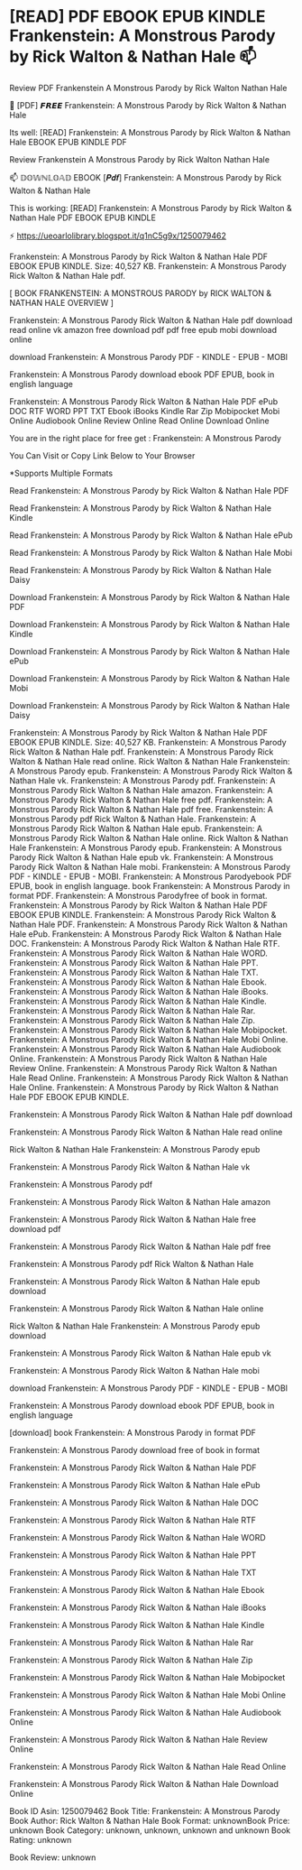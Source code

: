 # [READ] PDF EBOOK EPUB KINDLE Frankenstein: A Monstrous Parody by  Rick Walton &  Nathan Hale 📫
Review PDF Frankenstein A Monstrous Parody by Rick Walton Nathan Hale

📃 [PDF] 𝙁𝙍𝙀𝙀 Frankenstein: A Monstrous Parody by Rick Walton & Nathan Hale

Its well: [READ] Frankenstein: A Monstrous Parody by Rick Walton & Nathan Hale EBOOK EPUB KINDLE PDF


Review Frankenstein A Monstrous Parody by Rick Walton Nathan Hale

📫 𝔻𝕆𝕎ℕ𝕃𝕆𝔸𝔻 EBOOK [𝑷𝒅𝒇] Frankenstein: A Monstrous Parody by Rick Walton & Nathan Hale

This is working: [READ] Frankenstein: A Monstrous Parody by Rick Walton & Nathan Hale PDF EBOOK EPUB KINDLE



⚡ https://ueoarlolibrary.blogspot.it/q1nC5g9x/1250079462



Frankenstein: A Monstrous Parody by Rick Walton & Nathan Hale PDF EBOOK EPUB KINDLE. Size: 40,527 KB. Frankenstein: A Monstrous Parody Rick Walton & Nathan Hale pdf.

[ BOOK FRANKENSTEIN: A MONSTROUS PARODY by RICK WALTON & NATHAN HALE OVERVIEW ]

Frankenstein: A Monstrous Parody Rick Walton & Nathan Hale pdf download read online vk amazon free download pdf pdf free epub mobi download online

download Frankenstein: A Monstrous Parody PDF - KINDLE - EPUB - MOBI

Frankenstein: A Monstrous Parody download ebook PDF EPUB, book in english language

Frankenstein: A Monstrous Parody Rick Walton & Nathan Hale PDF ePub DOC RTF WORD PPT TXT Ebook iBooks Kindle Rar Zip Mobipocket Mobi Online Audiobook Online Review Online Read Online Download Online

You are in the right place for free get : Frankenstein: A Monstrous Parody

You Can Visit or Copy Link Below to Your Browser

*Supports Multiple Formats

Read Frankenstein: A Monstrous Parody by Rick Walton & Nathan Hale PDF

Read Frankenstein: A Monstrous Parody by Rick Walton & Nathan Hale Kindle

Read Frankenstein: A Monstrous Parody by Rick Walton & Nathan Hale ePub

Read Frankenstein: A Monstrous Parody by Rick Walton & Nathan Hale Mobi

Read Frankenstein: A Monstrous Parody by Rick Walton & Nathan Hale Daisy

Download Frankenstein: A Monstrous Parody by Rick Walton & Nathan Hale PDF

Download Frankenstein: A Monstrous Parody by Rick Walton & Nathan Hale Kindle

Download Frankenstein: A Monstrous Parody by Rick Walton & Nathan Hale ePub

Download Frankenstein: A Monstrous Parody by Rick Walton & Nathan Hale Mobi

Download Frankenstein: A Monstrous Parody by Rick Walton & Nathan Hale Daisy

Frankenstein: A Monstrous Parody by Rick Walton & Nathan Hale PDF EBOOK EPUB KINDLE. Size: 40,527 KB. Frankenstein: A Monstrous Parody Rick Walton & Nathan Hale pdf. Frankenstein: A Monstrous Parody Rick Walton & Nathan Hale read online. Rick Walton & Nathan Hale Frankenstein: A Monstrous Parody epub. Frankenstein: A Monstrous Parody Rick Walton & Nathan Hale vk. Frankenstein: A Monstrous Parody pdf. Frankenstein: A Monstrous Parody Rick Walton & Nathan Hale amazon. Frankenstein: A Monstrous Parody Rick Walton & Nathan Hale free pdf. Frankenstein: A Monstrous Parody Rick Walton & Nathan Hale pdf free. Frankenstein: A Monstrous Parody pdf Rick Walton & Nathan Hale. Frankenstein: A Monstrous Parody Rick Walton & Nathan Hale epub. Frankenstein: A Monstrous Parody Rick Walton & Nathan Hale online. Rick Walton & Nathan Hale Frankenstein: A Monstrous Parody epub. Frankenstein: A Monstrous Parody Rick Walton & Nathan Hale epub vk. Frankenstein: A Monstrous Parody Rick Walton & Nathan Hale mobi. Frankenstein: A Monstrous Parody PDF - KINDLE - EPUB - MOBI. Frankenstein: A Monstrous Parodyebook PDF EPUB, book in english language. book Frankenstein: A Monstrous Parody in format PDF. Frankenstein: A Monstrous Parodyfree of book in format. Frankenstein: A Monstrous Parody by Rick Walton & Nathan Hale PDF EBOOK EPUB KINDLE. Frankenstein: A Monstrous Parody Rick Walton & Nathan Hale PDF. Frankenstein: A Monstrous Parody Rick Walton & Nathan Hale ePub. Frankenstein: A Monstrous Parody Rick Walton & Nathan Hale DOC. Frankenstein: A Monstrous Parody Rick Walton & Nathan Hale RTF. Frankenstein: A Monstrous Parody Rick Walton & Nathan Hale WORD. Frankenstein: A Monstrous Parody Rick Walton & Nathan Hale PPT. Frankenstein: A Monstrous Parody Rick Walton & Nathan Hale TXT. Frankenstein: A Monstrous Parody Rick Walton & Nathan Hale Ebook. Frankenstein: A Monstrous Parody Rick Walton & Nathan Hale iBooks. Frankenstein: A Monstrous Parody Rick Walton & Nathan Hale Kindle. Frankenstein: A Monstrous Parody Rick Walton & Nathan Hale Rar. Frankenstein: A Monstrous Parody Rick Walton & Nathan Hale Zip. Frankenstein: A Monstrous Parody Rick Walton & Nathan Hale Mobipocket. Frankenstein: A Monstrous Parody Rick Walton & Nathan Hale Mobi Online. Frankenstein: A Monstrous Parody Rick Walton & Nathan Hale Audiobook Online. Frankenstein: A Monstrous Parody Rick Walton & Nathan Hale Review Online. Frankenstein: A Monstrous Parody Rick Walton & Nathan Hale Read Online. Frankenstein: A Monstrous Parody Rick Walton & Nathan Hale Online. Frankenstein: A Monstrous Parody by Rick Walton & Nathan Hale PDF EBOOK EPUB KINDLE.

Frankenstein: A Monstrous Parody Rick Walton & Nathan Hale pdf download

Frankenstein: A Monstrous Parody Rick Walton & Nathan Hale read online

Rick Walton & Nathan Hale Frankenstein: A Monstrous Parody epub

Frankenstein: A Monstrous Parody Rick Walton & Nathan Hale vk

Frankenstein: A Monstrous Parody pdf

Frankenstein: A Monstrous Parody Rick Walton & Nathan Hale amazon

Frankenstein: A Monstrous Parody Rick Walton & Nathan Hale free download pdf

Frankenstein: A Monstrous Parody Rick Walton & Nathan Hale pdf free

Frankenstein: A Monstrous Parody pdf Rick Walton & Nathan Hale

Frankenstein: A Monstrous Parody Rick Walton & Nathan Hale epub download

Frankenstein: A Monstrous Parody Rick Walton & Nathan Hale online

Rick Walton & Nathan Hale Frankenstein: A Monstrous Parody epub download

Frankenstein: A Monstrous Parody Rick Walton & Nathan Hale epub vk

Frankenstein: A Monstrous Parody Rick Walton & Nathan Hale mobi

download Frankenstein: A Monstrous Parody PDF - KINDLE - EPUB - MOBI

Frankenstein: A Monstrous Parody download ebook PDF EPUB, book in english language

[download] book Frankenstein: A Monstrous Parody in format PDF

Frankenstein: A Monstrous Parody download free of book in format

Frankenstein: A Monstrous Parody Rick Walton & Nathan Hale PDF

Frankenstein: A Monstrous Parody Rick Walton & Nathan Hale ePub

Frankenstein: A Monstrous Parody Rick Walton & Nathan Hale DOC

Frankenstein: A Monstrous Parody Rick Walton & Nathan Hale RTF

Frankenstein: A Monstrous Parody Rick Walton & Nathan Hale WORD

Frankenstein: A Monstrous Parody Rick Walton & Nathan Hale PPT

Frankenstein: A Monstrous Parody Rick Walton & Nathan Hale TXT

Frankenstein: A Monstrous Parody Rick Walton & Nathan Hale Ebook

Frankenstein: A Monstrous Parody Rick Walton & Nathan Hale iBooks

Frankenstein: A Monstrous Parody Rick Walton & Nathan Hale Kindle

Frankenstein: A Monstrous Parody Rick Walton & Nathan Hale Rar

Frankenstein: A Monstrous Parody Rick Walton & Nathan Hale Zip

Frankenstein: A Monstrous Parody Rick Walton & Nathan Hale Mobipocket

Frankenstein: A Monstrous Parody Rick Walton & Nathan Hale Mobi Online

Frankenstein: A Monstrous Parody Rick Walton & Nathan Hale Audiobook Online

Frankenstein: A Monstrous Parody Rick Walton & Nathan Hale Review Online

Frankenstein: A Monstrous Parody Rick Walton & Nathan Hale Read Online

Frankenstein: A Monstrous Parody Rick Walton & Nathan Hale Download Online

Book ID Asin: 1250079462
Book Title: Frankenstein: A Monstrous Parody
Book Author: Rick Walton & Nathan Hale
Book Format: unknownBook Price: unknown
Book Category: unknown, unknown, unknown and unknown
Book Rating: unknown

Book Review: unknown
